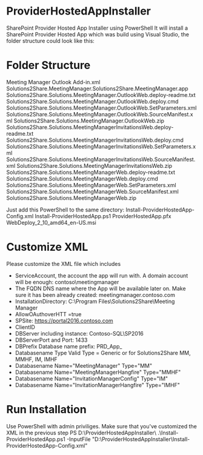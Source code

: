 # ProviderHostedAppInstaller
SharePoint Provider Hosted App Installer using PowerShell
It will install a SharePoint Provider Hosted App which was build using Visual Studio, the folder structure could look like this:

# Folder Structure
Meeting Manager Outlook Add-in.xml
Solutions2Share.MeetingManager.Solutions2Share.MeetingManager.app
Solutions2Share.Solutions.MeetingManager.OutlookWeb.deploy-readme.txt
Solutions2Share.Solutions.MeetingManager.OutlookWeb.deploy.cmd
Solutions2Share.Solutions.MeetingManager.OutlookWeb.SetParameters.xml
Solutions2Share.Solutions.MeetingManager.OutlookWeb.SourceManifest.xml
Solutions2Share.Solutions.MeetingManager.OutlookWeb.zip
Solutions2Share.Solutions.MeetingManagerInvitationsWeb.deploy-readme.txt
Solutions2Share.Solutions.MeetingManagerInvitationsWeb.deploy.cmd
Solutions2Share.Solutions.MeetingManagerInvitationsWeb.SetParameters.xml
Solutions2Share.Solutions.MeetingManagerInvitationsWeb.SourceManifest.xml
Solutions2Share.Solutions.MeetingManagerInvitationsWeb.zip
Solutions2Share.Solutions.MeetingManagerWeb.deploy-readme.txt
Solutions2Share.Solutions.MeetingManagerWeb.deploy.cmd
Solutions2Share.Solutions.MeetingManagerWeb.SetParameters.xml
Solutions2Share.Solutions.MeetingManagerWeb.SourceManifest.xml
Solutions2Share.Solutions.MeetingManagerWeb.zip

Just add this PowerShell to the same directory:
Install-ProviderHostedApp-Config.xml
Install-ProviderHostedApp.ps1
ProviderHostedApp.pfx
WebDeploy_2_10_amd64_en-US.msi

# Customize XML
Please customize the XML file which includes
- ServiceAccount, the account the app will run with. A domain account will be enough: contoso\meetingmanager 
- The FQDN DNS name where the App will be available later on. Make sure it has been already created: meetingmanager.contoso.com 
- InstallationDirectory: C:\Program Files\Solutions2Share\Meeting Manager
- AllowOAuthoverHTT =true
- SPSite: https://portal2016.contoso.com
- ClientID
- DBServer including instance: Contoso-SQL\SP2016
- DBServerPort and Port: 1433
- DBPrefix Database name prefix: PRD_App_
- Databasename Type Valid Type = Generic or for Solutions2Share MM, MMHF, IM, IMHF
- Databasename Name="MeetingManager" Type="MM"
- Databasename Name="MeetingManagerHangfire" Type="MMHF"
- Databasename Name="InvitationManagerConfig" Type="IM"
- Databasename Name="InvitationManagerHangfire" Type="IMHF"


# Run Installation
Use PowerShell with admin priviliges. Make sure that you've customized the XML in the previous step
PS D:\ProviderHostedAppInstaller\ .\Install-ProviderHostedApp.ps1 -InputFile "D:\ProviderHostedAppInstaller\Install-ProviderHostedApp-Config.xml"